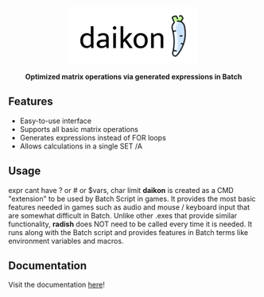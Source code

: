 <p align="center">
  <img src="img/daikon.png">
</p>
<p align="center">
  <b>Optimized matrix operations via generated expressions in Batch</b>
</p>

## Features
* Easy-to-use interface
* Supports all basic matrix operations
* Generates expressions instead of FOR loops
* Allows calculations in a single SET /A

## Usage
 expr cant have ? or # or $vars, char limit
**daikon** is created as a CMD "extension" to be used by Batch Script in games. It provides the most basic features needed in games such as audio and mouse / keyboard input that are somewhat difficult in Batch. Unlike other .exes that provide similar functionality, **radish** does NOT need to be called every time it is needed. It runs along with the Batch script and provides features in Batch terms like environment variables and macros.

## Documentation
Visit the documentation [here](doc/README.md)!
